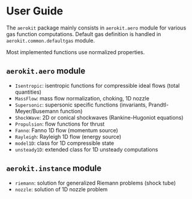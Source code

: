 # User Guide

The `aerokit` package mainly consists in `aerokit.aero` module for various gas function computations. Default gas definition is handled in `aerokit.common.defaultgas` module.

Most implemented functions use normalized properties.

## `aerokit.aero` module

- `Isentropic`: isentropic functions for compressible ideal flows (total quantities)
- `MassFlow`: mass flow normalization, choking, 1D nozzle
- `Supersonic`: supersonic specific functions (invariants, Prandtl-Meyer/Busemann function)
- `ShockWave`: 2D or conical shockwaves (Rankine-Hugoniot equations)
- `Propulsion`: flow functions for thrust
- `Fanno`: Fanno 1D flow (momentum source)
- `Rayleigh`: Rayleigh 1D flow (energy source)
- `model1D`: class for 1D compressible state
- `unsteady1D`: extended class for 1D unsteady computations

## `aerokit.instance` module

- `riemann`: solution for generalized Riemann problems (shock tube)
- `nozzle`: solution of 1D nozzle problem
